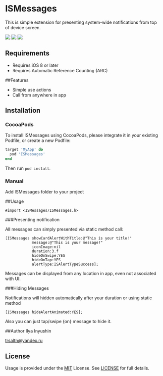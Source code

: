 # ISMessages

This is simple extension for presenting system-wide notifications from top of device screen.

<img src="http://i.imgur.com/6auwGhT.gif">
<img src="http://i.imgur.com/xOE269v.png">
<img src="http://i.imgur.com/XAPFIAa.png">

## Requirements

- Requires iOS 8 or later
- Requires Automatic Reference Counting (ARC)

##Features

- Simple use actions
- Call from anywhere in app

## Installation

### CocoaPods
To install ISMessages using CocoaPods, please integrate it in your existing Podfile, or create a new Podfile:

```ruby
target 'MyApp' do
  pod 'ISMessages'
end
```
Then run `pod install`.

### Manual

Add ISMessages folder to your project 


##Usage

	#import <ISMessages/ISMessages.h>

###Presenting notification

All messages can simply presented via static method call:
```objc
[ISMessages showCardAlertWithTitle:@"This is your title!" 
            message:@"This is your message!" 
            iconImage:nil 
            duration:3.f 
            hideOnSwipe:YES 
            hideOnTap:YES 
            alertType:ISAlertTypeSuccess];
```

Messages can be displayed from any location in app, even not associated with UI. 

###Hiding Messages

Notifications will hidden automatically after your duration or using static method
```objc
[ISMessages hideAlertAnimated:YES];
```
Also you can just tap/swipe {on} message to hide it.

##Author
Ilya Inyushin

<a href="mailto:trsaltn@yandex.ru">trsaltn@yandex.ru</a>

## License

Usage is provided under the <a href="http://opensource.org/licenses/MIT" target="_blank">MIT</a> License. See <a href="https://github.com/ilyainyushin/ISMEssages/blob/master/LICENSE">LICENSE</a> for full details.

